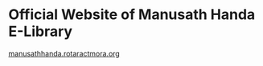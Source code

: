 # Official Website of Manusath Handa E-Library
[manusathhanda.rotaractmora.org](http://www.manusathhanda.rotaractmora.org "Manusath Handa E-Library")
